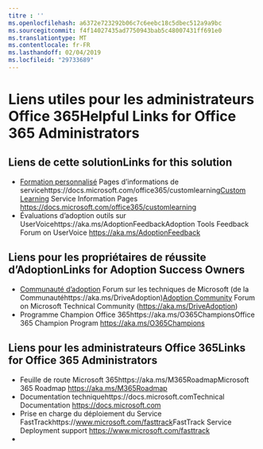 ```yaml
---
titre : ''
ms.openlocfilehash: a6372e723292b06c7c6eebc18c5dbec512a9a9bc
ms.sourcegitcommit: f4f14027435ad7750943bab5c48007431ff691e0
ms.translationtype: MT
ms.contentlocale: fr-FR
ms.lasthandoff: 02/04/2019
ms.locfileid: "29733689"
---
```

# <a name="helpful-links-for-office-365-administrators"></a><span data-ttu-id="66bbc-102">Liens utiles pour les administrateurs Office 365</span><span class="sxs-lookup"><span data-stu-id="66bbc-102">Helpful Links for Office 365 Administrators</span></span>

## <a name="links-for-this-solution"></a><span data-ttu-id="66bbc-103">Liens de cette solution</span><span class="sxs-lookup"><span data-stu-id="66bbc-103">Links for this solution</span></span>

- <span data-ttu-id="66bbc-104">[Formation personnalisé](https://docs.microsoft.com/office365/customlearning) Pages d’informations de servicehttps://docs.microsoft.com/office365/customlearning</span><span class="sxs-lookup"><span data-stu-id="66bbc-104">[Custom Learning](https://docs.microsoft.com/office365/customlearning) Service Information Pages https://docs.microsoft.com/office365/customlearning</span></span>
- <span data-ttu-id="66bbc-105">Évaluations d’adoption outils sur UserVoicehttps://aka.ms/AdoptionFeedback</span><span class="sxs-lookup"><span data-stu-id="66bbc-105">Adoption Tools Feedback Forum on UserVoice https://aka.ms/AdoptionFeedback</span></span> 

## <a name="links-for-adoption-success-owners"></a><span data-ttu-id="66bbc-106">Liens pour les propriétaires de réussite d’Adoption</span><span class="sxs-lookup"><span data-stu-id="66bbc-106">Links for Adoption Success Owners</span></span>
- <span data-ttu-id="66bbc-107">[Communauté d’adoption](https://aka.ms/DriveAdoption) Forum sur les techniques de Microsoft (de la Communautéhttps://aka.ms/DriveAdoption)</span><span class="sxs-lookup"><span data-stu-id="66bbc-107">[Adoption Community](https://aka.ms/DriveAdoption) Forum on Microsoft Technical Community (https://aka.ms/DriveAdoption)</span></span>
- <span data-ttu-id="66bbc-108">Programme Champion Office 365https://aka.ms/O365Champions</span><span class="sxs-lookup"><span data-stu-id="66bbc-108">Office 365 Champion Program https://aka.ms/O365Champions</span></span> 

## <a name="links-for-office-365-administrators"></a><span data-ttu-id="66bbc-109">Liens pour les administrateurs Office 365</span><span class="sxs-lookup"><span data-stu-id="66bbc-109">Links for Office 365 Administrators</span></span>
- <span data-ttu-id="66bbc-110">Feuille de route Microsoft 365https://aka.ms/M365Roadmap</span><span class="sxs-lookup"><span data-stu-id="66bbc-110">Microsoft 365 Roadmap https://aka.ms/M365Roadmap</span></span>
- <span data-ttu-id="66bbc-111">Documentation techniquehttps://docs.microsoft.com</span><span class="sxs-lookup"><span data-stu-id="66bbc-111">Technical Documentation https://docs.microsoft.com</span></span>
- <span data-ttu-id="66bbc-112">Prise en charge du déploiement du Service FastTrackhttps://www.microsoft.com/fasttrack</span><span class="sxs-lookup"><span data-stu-id="66bbc-112">FastTrack Service Deployment support https://www.microsoft.com/fasttrack</span></span>
- 

